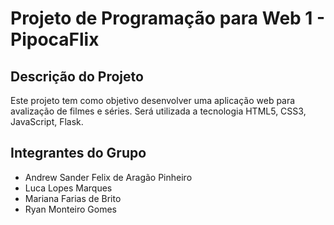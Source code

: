 # Projeto de Programação para Web 1 - PipocaFlix

## Descrição do Projeto

Este projeto tem como objetivo desenvolver uma aplicação web para avalização de filmes e séries. Será utilizada a tecnologia HTML5, CSS3, JavaScript, Flask.

## Integrantes do Grupo

* Andrew Sander Felix de Aragão Pinheiro
* Luca Lopes Marques
* Mariana Farias de Brito
* Ryan Monteiro Gomes

